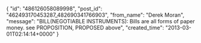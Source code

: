  {
   "id": "486126058089998",
   "post_id": "462493170453287_482690341766903",
   "from_name": "Derek Moran",
   "message": "BILL(NEGOTIABLE INSTRUMENTS): Bills are all forms of paper money. see PROPOSITION, PROPOSED above",
   "created_time": "2013-03-01T02:14:14+0000"
 }
